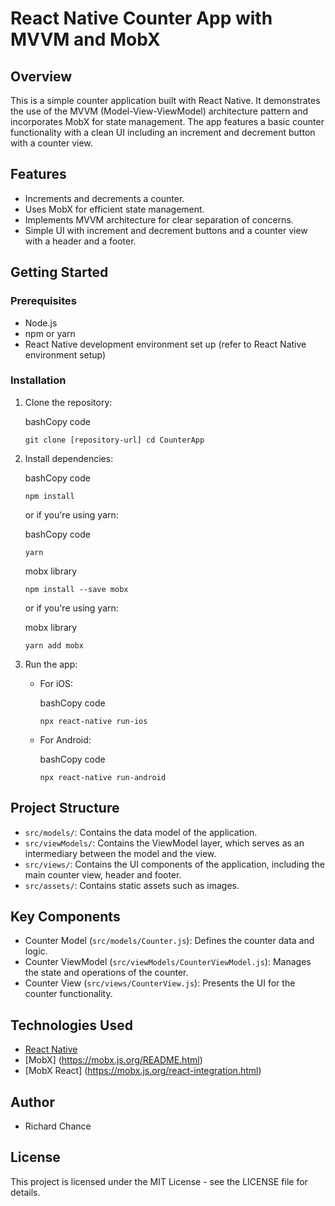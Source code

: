 React Native Counter App with MVVM and MobX
===========================================

Overview
--------

This is a simple counter application built with React Native. It demonstrates the use of the MVVM (Model-View-ViewModel) architecture pattern and incorporates MobX for state management. The app features a basic counter functionality with a clean UI including an increment and decrement button with a counter view.

Features
--------

-   Increments and decrements a counter.
-   Uses MobX for efficient state management.
-   Implements MVVM architecture for clear separation of concerns.
-   Simple UI with increment and decrement buttons and a counter view with a header and a footer.

Getting Started
---------------

### Prerequisites

-   Node.js
-   npm or yarn
-   React Native development environment set up (refer to React Native environment setup)

### Installation

1.  Clone the repository:

    bashCopy code

    `git clone [repository-url]
    cd CounterApp`

2.  Install dependencies:

    bashCopy code

    `npm install`

    or if you're using yarn:

    bashCopy code

    `yarn`
    
    mobx library

    `npm install --save mobx`

    or if you're using yarn:

    mobx library

    `yarn add mobx`

3.  Run the app:

    -   For iOS:

        bashCopy code

        `npx react-native run-ios`

    -   For Android:

        bashCopy code

        `npx react-native run-android`

Project Structure
-----------------

-   `src/models/`: Contains the data model of the application.
-   `src/viewModels/`: Contains the ViewModel layer, which serves as an intermediary between the model and the view.
-   `src/views/`: Contains the UI components of the application, including the main counter view, header and footer.
-   `src/assets/`: Contains static assets such as images.

Key Components
--------------

-   Counter Model (`src/models/Counter.js`): Defines the counter data and logic.
-   Counter ViewModel (`src/viewModels/CounterViewModel.js`): Manages the state and operations of the counter.
-   Counter View (`src/views/CounterView.js`): Presents the UI for the counter functionality.

Technologies Used
-----------------

-   [React Native](https://reactnative.dev/)
-   [MobX] (https://mobx.js.org/README.html)
-   [MobX React] (https://mobx.js.org/react-integration.html)

Author
------

-   Richard Chance

License
-------

This project is licensed under the MIT License - see the LICENSE file for details.